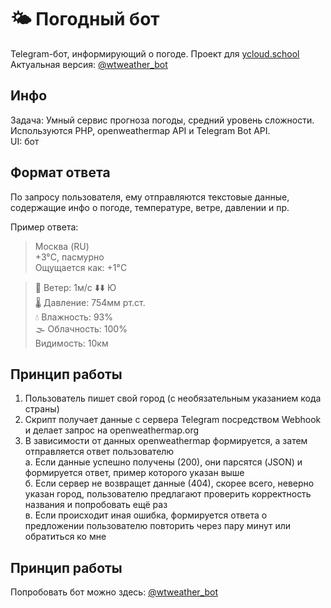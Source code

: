 # 🌤 Погодный бот
Telegram-бот, информирующий о погоде. Проект для [ycloud.school](https://ycloud.school)  
Актуальная версия: [@wtweather_bot](https://tttttt.me/wtweather_bot)

## Инфо
Задача: Умный сервис прогноза погоды, средний уровень сложности.  
Используются PHP, openweathermap API и Telegram Bot API.  
UI: бот

## Формат ответа
По запросу пользователя, ему отправляются текстовые данные, содержащие инфо о погоде, температуре, ветре, давлении и пр.

Пример ответа:
> Москва (RU)  
> +3°C, пасмурно  
> Ощущается как: +1°C  

> 💨 Ветер: 1м/с ⬇️⬇️ Ю  
> 🌡 Давление: 754мм рт.ст.  
> 💧 Влажность: 93%  
> 🌫 Облачность: 100%  
> Видимость: 10км  

## Принцип работы
1.  Пользователь пишет свой город (с необязательным указанием кода страны)  
2.  Скрипт получает данные с сервера Telegram посредством Webhook и делает запрос на openweathermap.org
3.  В зависимости от данных openweathermap формируется, а затем отправляется ответ пользователю  
  a. Если данные успешно получены (200), они парсятся (JSON) и формируется ответ, пример которого указан выше  
  б. Если сервер не возвращет данные (404), скорее всего, неверно указан город, пользователю предлагают проверить корректность названия и попробовать ещё раз  
  в. Если происходит иная ошибка, формируется ответа о предложении пользователю повторить через пару минут или обратиться ко мне
  
## Принцип работы
Попробовать бот можно здесь: [@wtweather_bot](https://tttttt.me/wtweather_bot)
